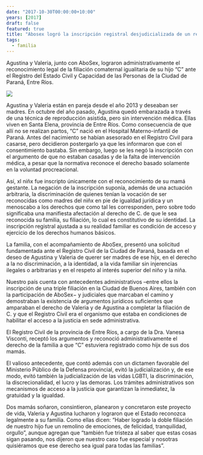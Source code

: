 ```yaml
---
date: "2017-10-30T00:00:00+10:00"
years: [2017]
draft: false
featured: true
title: "Abosex logró la inscripción registral desjudicializada de un reconocimiento de co-maternidad por técnica de reproducción asistida “casera”"
tags: 
  - familia
---
```


Agustina y Valeria, junto con AboSex, lograron administrativamente el reconocimiento legal de la filiación comaternal igualitaria de su hijo “C” ante el Registro del Estado Civil y Capacidad de las Personas de la Ciudad de Paraná, Entre Ríos.

![](/images/post/20171030.jpg/)

Agustina y Valeria están en pareja desde el año 2013 y deseaban ser madres. En octubre del año pasado, Agustina quedó embarazada a través de una técnica de reproducción asistida, pero sin intervención médica. Ellas viven en Santa Elena, provincia de Entre Ríos. Como consecuencia de que allí no se realizan partos, “C” nació en el Hospital Materno-infantil de Paraná. Antes del nacimiento se habían asesorado en el Registro Civil para casarse, pero decidieron postergarlo ya que les informaron que con el consentimiento bastaba. Sin embargo, luego se les negó la inscripción con el argumento de que no estaban casadas y de la falta de intervención médica, a pesar que la normativa reconoce el derecho basado solamente en la voluntad procreacional.

Así, xl niñx fue inscripto únicamente con el reconocimiento de su mamá gestante. La negación de la inscripción suponía, además de una actuación arbitraria, la discriminación de quienes tenían la vocación de ser reconocidas como madres del niñx en pie de igualdad jurídica y un menoscabo a los derechos que como tal les corresponden, pero sobre todo significaba una manifiesta afectación al derecho de C. de que le sea reconocida su familia, su filiación, lo cual es constitutivo de su identidad. La inscripción registral ajustada a su realidad familiar es condición de acceso y ejercicio de los derechos humanos básicos.

La familia, con el acompañamiento de AboSex, presentó una solicitud fundamentada ante el Registro Civil de la Ciudad de Paraná, basada en el deseo de Agustina y Valeria de querer ser madres de ese hijx, en el derecho a la no discriminación, a la identidad, a la vida familiar sin injerencias ilegales o arbitrarias y en el respeto al interés superior del niño y la niña.

Nuestro país cuenta con antecedentes administrativos –entre ellos la inscripción de una triple filiación en la Ciudad de Buenos Aires, también con la participación de AboSex− y judiciales que marcaban el camino y demostraban la existencia de argumentos jurídicos suficientes que amparaban el derecho de Valeria y de Agustina a completar la filiación de C. y que el Registro Civil era el organismo que estaba en condiciones de habilitar el acceso a la justicia en sede administrativa.

El Registro Civil de la provincia de Entre Ríos, a cargo de la Dra. Vanesa Visconti, receptó los argumentos y reconoció administrativamente el derecho de la familia a que “C” estuviera registrado como hijx de sus dos mamás.

El valioso antecedente, que contó además con un dictamen favorable del Ministerio Público de la Defensa provincial, evitó la judicialización y, de ese modo, evitó también la judicialización de las vidas LGBTI, la discriminación, la discrecionalidad, el lucro y las demoras. Los trámites administrativos son mecanismos de acceso a la justicia que garantizan la inmediatez, la gratuidad y la igualdad.

Dos mamás soñaron, consintieron, planearon y concretaron este proyecto de vida, Valeria y Agustina lucharon y lograron que el Estado reconozca legalmente a su familia. Como ellas dicen: “Haber logrado la doble filiación de nuestro hijo fue un remolino de emociones, de felicidad, tranquilidad, orgullo”, aunque agregan que “también fue tristeza al saber que estas cosas sigan pasando, nos dijeron que nuestro caso fue especial y nosotras quisiéramos que ese derecho sea igual para todas las familias”.
